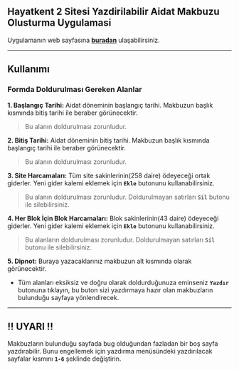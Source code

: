 ## Hayatkent 2 Sitesi Yazdirilabilir Aidat Makbuzu Olusturma Uygulamasi

Uygulamanın web sayfasına **[buradan](https://cihan-cetin.github.io/hayatkent2 "Hayatkent 2 GitHub Pages")** ulaşabilirsiniz.

---

## Kullanımı

### Formda Doldurulması Gereken Alanlar

**1. Başlangıç Tarihi:** Aidat döneminin başlangıç tarihi. Makbuzun başlık kısmında bitiş tarihi ile beraber görünecektir.

> Bu alanın doldurulması zorunludur.

**2. Bitiş Tarihi:** Aidat döneminin bitiş tarihi. Makbuzun başlık kısmında başlangıç tarihi ile beraber görünecektir.

> Bu alanın doldurulması zorunludur.

**3. Site Harcamaları:** Tüm site sakinlerinin(258 daire) ödeyeceği ortak giderler. Yeni gider kalemi eklemek için **```Ekle```** butonunu kullanabilirsiniz.

> Bu alanın doldurulması zorunludur. Doldurulmayan satırları **```Sil```** butonu ile silebilirsiniz.

**4. Her Blok İçin Blok Harcamaları:** Blok sakinlerinin(43 daire) ödeyeceği giderler. Yeni gider kalemi eklemek için **```Ekle```** butonunu kullanabilirsiniz.

> Bu alanların doldurulması zorunludur. Doldurulmayan satırları **```Sil```** butonu ile silebilirsiniz.

**5. Dipnot:** Buraya yazacaklarınız makbuzun alt kısmında olarak görünecektir.


- Tüm alanları eksiksiz ve doğru olarak doldurduğunuza eminseniz **```Yazdır```** butonuna tıklayın, bu buton sizi yazdırmaya hazır olan makbuzların bulunduğu sayfaya yönlendirecek.

---

## !! UYARI !!

Makbuzların bulunduğu sayfada bug olduğundan fazladan bir boş sayfa yazdırabilir. Bunu engellemek için yazdırma menüsündeki yazdırılacak sayfalar kısmını **```1-6```** şeklinde değiştirin.

